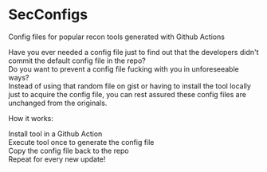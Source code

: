# SecConfigs
Config files for popular recon tools generated with Github Actions 

Have you ever needed a config file just to find out that the developers didn't commit the default config file in the repo? <br>
Do you want to prevent a config file fucking with you in unforeseeable ways?<br>
Instead of using that random file on gist or having to install the tool locally just to acquire the config file, you can rest assured these config files are unchanged from the originals. <br>

How it works: <br>

Install tool in a Github Action <br>
Execute tool once to generate the config file <br>
Copy the config file back to the repo <br>
Repeat for every new update! <br>
